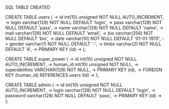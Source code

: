 SQL TABLE CREATED

CREATE TABLE users (
    -> id int(10) unsigned NOT NULL AUTO_INCREMENT,
    -> login varchar(128) NOT NULL DEFAULT 'login',
    -> pass varchar(128) NOT NULL DEFAULT 'pass',
    -> name varchar(128) NOT NULL DEFAULT 'name',
    -> mail varchar(128) NOT NULL DEFAULT 'email',
    -> bio varchar(256) NOT NULL DEFAULT 'bio',
    -> date varchar(10) NOT NULL DEFAULT '01-01-1970',
    -> gender varchar(1) NOT NULL DEFAULT '-',
    -> limbs varchar(2) NOT NULL DEFAULT '4',
    -> PRIMARY KEY (id)
    -> );

 CREATE TABLE super_power (
    -> id int(10) unsigned NOT NULL AUTO_INCREMENT,
    -> human_id int(10) unsigned NOT NULL,
    -> superabilities VARCHAR(128) NOT NULL,
    -> PRIMARY KEY (id),
    -> FOREIGN KEY (human_id) REFERENCES users (Id)
    -> );

 CREATE TABLE admin (
    -> id int(10) unsigned NOT NULL AUTO_INCREMENT,
    -> login varchar(128) NOT NULL DEFAULT 'login',
    -> password varchar(128) NOT NULL DEFAULT 'pass',
    -> PRIMARY KEY (id)
    -> );
